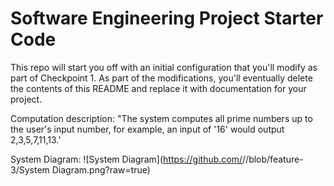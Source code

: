 # Software Engineering Project Starter Code

This repo will start you off with an initial configuration that you'll modify as part of Checkpoint 1. As part of the modifications, you'll eventually delete the contents of this README and replace it with documentation for your project.

Computation description:
"The system computes all prime numbers up to the user's input number, for example, an input of '16' would output 2,3,5,7,11,13.'

System Diagram:
![System Diagram](https://github.com/<yajurobii>/<project-starter-code-yajurobii>/blob/feature-3/System Diagram.png?raw=true)

